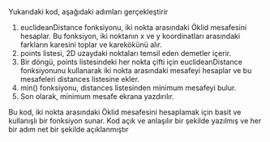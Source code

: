 Yukarıdaki kod, aşağıdaki adımları gerçekleştirir


1)   euclideanDistance fonksiyonu, iki nokta arasındaki Öklid mesafesini hesaplar. Bu fonksiyon, iki noktanın x ve y koordinatları arasındaki farkların karesini toplar ve karekökünü alır.
2)   points listesi, 2D uzaydaki noktaları temsil eden demetler içerir.
3)   Bir döngü, points listesindeki her nokta çifti için euclideanDistance fonksiyonunu kullanarak iki nokta arasındaki mesafeyi hesaplar ve bu mesafeleri distances listesine ekler.
4)   min() fonksiyonu, distances listesinden minimum mesafeyi bulur.
5)   Son olarak, minimum mesafe ekrana yazdırılır.



Bu kod, iki nokta arasındaki Öklid mesafesini hesaplamak için basit ve kullanışlı bir fonksiyon sunar. Kod açık ve anlaşılır bir şekilde yazılmış ve her bir adım net bir şekilde açıklanmıştır 
